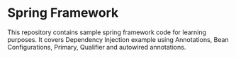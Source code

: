 # Spring Framework

This repository contains sample spring framework code for learning purposes.
It covers Dependency Injection example using Annotations, Bean Configurations, Primary, Qualifier and autowired annotations.